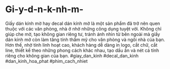# Gi-y-d-n-k-nh-m-
Giấy dán kính mờ hay decal dán kính mờ là một sản phẩm đã trở nên quen thuộc với các văn phòng, nhà ở nhờ những công dụng tuyệt vời. Không chỉ giúp che mờ, tạo không gian riêng tư, tránh ánh nhìn từ bên ngoài mà giấy dán kính mờ còn làm tăng tính thẩm mỹ cho văn phòng và ngôi nhà của bạn. Hơn thế, nhờ tính linh hoạt cao, khách hàng dễ dàng in logo, cắt chữ, cắt line, thiết kế theo những phong cách khác nhau, tạo dấu ấn và nét cá tính riêng cho không gian của bạn.  #giay_dan_kinh #decal_dan_kinh #dan_kinh_hoa_phat #phim_cach_nhiet
